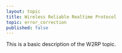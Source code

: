 ```yaml
---
layout: topic
title: Wireless Reliable Realtime Protocol
topic: error_correction
published: false
---
```


This is a basic description of the W2RP topic.